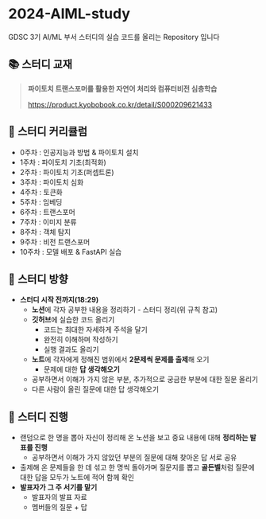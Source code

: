 # 2024-AIML-study

GDSC 3기 AI/ML 부서 스터디의 실습 코드를 올리는 Repository 입니다


## 📚 스터디 교재
> **파이토치 트랜스포머를 활용한 자연어 처리와 컴퓨터비전 심층학습**
>
> 
> https://product.kyobobook.co.kr/detail/S000209621433
>

## 📅 스터디 커리큘럼

- 0주차 : 인공지능과 방법 & 파이토치 설치
- 1주차 : 파이토치 기초(최적화)
- 2주차 : 파이토치 기초(퍼셉트론)
- 3주차 : 파이토치 심화
- 4주차 : 토큰화
- 5주차 : 임베딩
- 6주차 : 트랜스포머
- 7주차 : 이미지 분류
- 8주차 : 객체 탐지
- 9주차 : 비전 트랜스포머
- 10주차 : 모델 배포 & FastAPI 실습

## 🎯 스터디 방향

- **스터디 시작 전까지(18:29)**
    - **노션**에 각자 공부한 내용을 정리하기 - 스터디 정리(위 규칙 참고)
    - **깃허브**에 실습한 코드 올리기
        - 코드는 최대한 자세하게 주석을 달기
        - 완전히 이해하며 작성하기
        - 실행 결과도 올리기
    - **노트**에 각자에게 정해진 범위에서 **2문제씩 문제를 출제**해 오기
        - 문제에 대한 **답 생각해오기**
    - 공부하면서 이해가 가지 않은 부분, 추가적으로 궁금한 부분에 대한 질문 올리기
    - 다른 사람이 올린 질문에 대한 답 생각해오기

 ## 👥 스터디 진행

- 랜덤으로 한 명을 뽑아 자신이 정리해 온 노션을 보고 중요 내용에 대해 **정리하는 발표를 진행**
    - 공부하면서 이해가 가지 않았던 부분의 질문에 대해 찾아온 답 서로 공유
- 출제해 온 문제들을 한 데 섞고 한 명씩 돌아가며 질문지를 뽑고 **골든벨**처럼 질문에 대한 답을 모두가 노트에 적어 함께 확인
- **발표자가 그 주 서기를 맡기**
    - 발표자의 발표 자료
    - 멤버들의 질문 + 답
